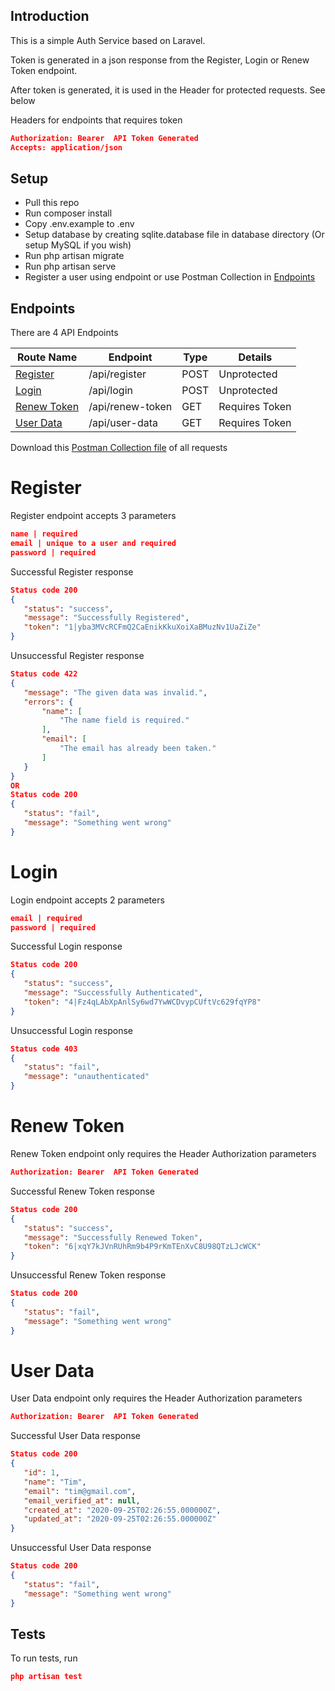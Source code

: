 ## Introduction

This is a simple Auth Service based on Laravel.
 
Token is generated in a json response from the Register, Login or Renew Token endpoint.

After token is generated, it is used in the Header for protected requests. See below

Headers for endpoints that requires token
 ```json
Authorization: Bearer  API Token Generated
Accepts: application/json
 ```

## Setup
- Pull this repo
- Run composer install
- Copy .env.example to .env
- Setup database by creating sqlite.database file in database directory (Or setup MySQL if you wish)
- Run php artisan migrate 
- Run php artisan serve 
- Register a user using endpoint or use Postman Collection in [Endpoints](#endpoints)

## Endpoints

There are 4 API Endpoints

| Route Name  | Endpoint | Type | Details  |
| ------------- | ------------- | ------------- |------------- |
| [Register](#register)  | /api/register  | POST | Unprotected |
| [Login](#login)  | /api/login   | POST | Unprotected |
| [Renew Token](#renew-token)  | /api/renew-token  | GET | Requires Token |
| [User Data](#user-data)  | /api/user-data  | GET | Requires Token |


Download this [Postman Collection file](https://github.com/timoye/patritia/blob/master/Patritia%20Test.postman_collection.json) of all requests
  
# Register

Register endpoint accepts 3 parameters
 ```json
name | required
email | unique to a user and required
password | required
 ```
Successful Register response 
 ```json
Status code 200
{
    "status": "success",
    "message": "Successfully Registered",
    "token": "1|yba3MVcRCFmQ2CaEnikKkuXoiXaBMuzNv1UaZiZe"
}
 ```
 
Unsuccessful Register response 
 ```json
Status code 422
{
    "message": "The given data was invalid.",
    "errors": {
        "name": [
            "The name field is required."
        ],
        "email": [
            "The email has already been taken."
        ]
    }
}
OR 
Status code 200
{
    "status": "fail",
    "message": "Something went wrong"
}
 ```  
# Login

Login endpoint accepts 2 parameters
 ```json
email | required
password | required
 ```
Successful Login response 
 ```json
Status code 200
{
    "status": "success",
    "message": "Successfully Authenticated",
    "token": "4|Fz4qLAbXpAnlSy6wd7YwWCDvypCUftVc629fqYP8"
}
 ```
 
Unsuccessful Login response 
 ```json
Status code 403
{
    "status": "fail",
    "message": "unauthenticated"
}
 ```
 
# Renew Token

Renew Token endpoint only requires the Header Authorization parameters
 ```json
Authorization: Bearer  API Token Generated
 ```
Successful Renew Token response 
 ```json
Status code 200
{
    "status": "success",
    "message": "Successfully Renewed Token",
    "token": "6|xqY7kJVnRUhRm9b4P9rKmTEnXvC8U98QTzLJcWCK"
}
 ```
 
Unsuccessful Renew Token response 
 ```json
Status code 200
{
    "status": "fail",
    "message": "Something went wrong"
}
 ```
 
# User Data

User Data endpoint only requires the Header Authorization parameters
 ```json
Authorization: Bearer  API Token Generated
 ```
Successful User Data response 
 ```json
Status code 200
{
    "id": 1,
    "name": "Tim",
    "email": "tim@gmail.com",
    "email_verified_at": null,
    "created_at": "2020-09-25T02:26:55.000000Z",
    "updated_at": "2020-09-25T02:26:55.000000Z"
}
 ```
 
Unsuccessful User Data response 
 ```json
Status code 200
{
    "status": "fail",
    "message": "Something went wrong"
}
 ```
 
 ## Tests
 
To run tests, run
  ```json
php artisan test
  ```